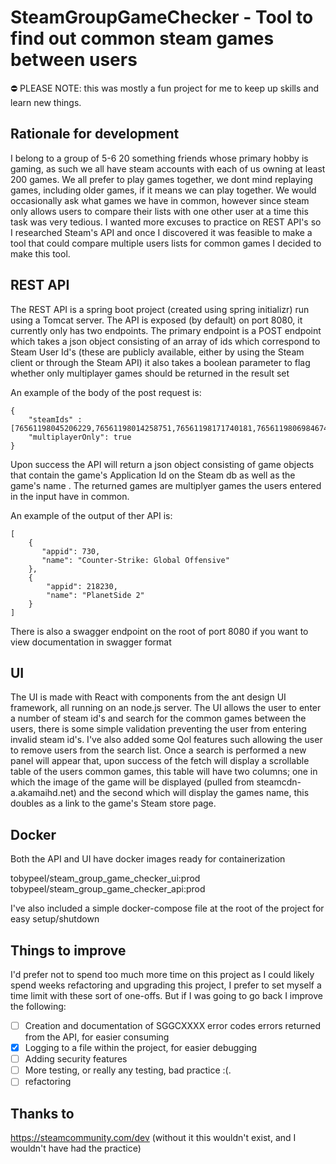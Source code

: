 # SteamGroupGameChecker - Tool to find out common steam games between users

 ⛔ PLEASE NOTE: this was mostly a fun project for me to keep up skills and learn new things.

## Rationale for development

I belong to a group of 5-6 20 something friends whose primary hobby is gaming, as such we all have steam accounts with each of us owning at least 200 games. We all prefer to play games together, we dont mind replaying games, including older games, if it means we can play together. We would occasionally ask what games we have in common, however since steam only allows users to compare their lists with one other user at a time this task was very tedious. I wanted more excuses to practice on REST API's so I researched Steam's API and once I discovered it was feasible to make a tool that could compare multiple users lists for common games I decided to make this tool.

## REST API

The REST API is a spring boot project (created using spring initializr) run using a Tomcat server. The API is exposed (by default) on port 8080, it currently only has two endpoints. The primary endpoint is a POST endpoint which takes a json object consisting of an array of ids which correspond to Steam User Id's (these are publicly available, either by using the Steam client or through the Steam API) it also takes a boolean parameter to flag whether only multiplayer games should be returned in the result set

An example of the body of the post request is:
```
{
	"steamIds" : [76561198045206229,76561198014258751,76561198171740181,76561198069846749],
	"multiplayerOnly": true
}
```

Upon success the API will return a json object consisting of game objects that contain the game's Application Id on the Steam db as well as the game's name . The returned games are multiplyer games the users entered in the input have in common.

An example of the output of ther API is:
```
[
    {
       "appid": 730,
       "name": "Counter-Strike: Global Offensive"
    },
    {
        "appid": 218230,
        "name": "PlanetSide 2"
    }
]
```

There is also a swagger endpoint on the root of port 8080 if you want to view documentation in swagger format

## UI

The UI is made with React with components from the ant design UI framework, all running on an node.js server. The UI allows the user to enter a number of steam id's and search for the common games between the users, there is some simple validation preventing the user from entering invalid steam id's. I've also added some Qol features such allowing the user to remove users from the search list. Once a search is performed a new panel will appear that, upon success of the fetch will display a scrollable table of the users common games, this table will have two columns; one in which the image of the game will be displayed (pulled from steamcdn-a.akamaihd.net) and the second which will display the games name, this doubles as a link to the game's Steam store page.

## Docker

Both the API and UI have docker images ready for containerization

tobypeel/steam_group_game_checker_ui:prod
tobypeel/steam_group_game_checker_api:prod

I've also included a simple docker-compose file at the root of the project for easy setup/shutdown


## Things to improve

I'd prefer not to spend too much more time on this project as I could likely spend weeks refactoring and upgrading this project, I prefer to set myself a time limit with these sort of one-offs. But if I was going to go back I improve the following:

- [ ] Creation and documentation of SGGCXXXX error codes errors returned from the API, for easier consuming
- [x] Logging to a file within the project, for easier debugging
- [ ] Adding security features
- [ ] More testing, or really any testing, bad practice :(.
- [ ] refactoring 

## Thanks to

https://steamcommunity.com/dev (without it this wouldn't exist, and I wouldn't have had the practice) 
